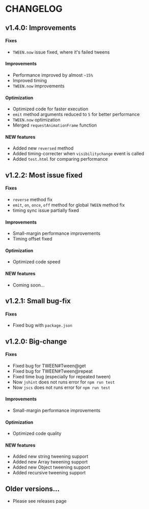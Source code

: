 # CHANGELOG

## v1.4.0: Improvements

#### Fixes
- `TWEEN.now` issue fixed, where it's failed tweens

#### Improvements
- Performance improved by almost `~15%`
- Improved timing
- `TWEEN.now` improvements

#### Optimization
- Optimized code for faster execution
- `emit` method arguments reduced to `5` for better performance
- `TWEEN.now` optimization
- Merged `requestAnimationFrame` function

#### NEW features
- Added new `reversed` method
- Added timing-correcter when `visibilitychange` event is called
- Added `test.html` for comparing performance


## v1.2.2: Most issue fixed

#### Fixes
- `reverse` method fix
- `emit`, `on`, `once`, `off` method for global `TWEEN` method fix
- timing sync issue partially fixed

#### Improvements
- Small-margin performance improvements
- Timing offset fixed

#### Optimization
- Optimized code speed

#### NEW features
- Coming soon...


## v1.2.1: Small bug-fix

#### Fixes
- Fixed bug with `package.json`

## v1.2.0: Big-change

#### Fixes
- Fixed bug for TWEEN#Tween@get
- Fixed bug for TWEEN#Tween@repeat
- Fixed time bug (especially for repeated tween)
- Now `jshint` does not runs error for `npm run test`
- Now `jscs` does not runs error for `npm run test`

#### Improvements
- Small-margin performance improvements

#### Optimization
- Optimized code quality

#### NEW features
- Added new string tweening support
- Added new Array tweening support
- Added new Object tweening support
- Added recursive tweening support

## Older versions...
- Please see releases page
